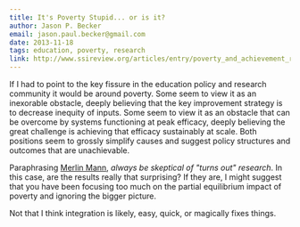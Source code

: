 ```yaml
---
title: It's Poverty Stupid... or is it?
author: Jason P. Becker
email: jason.paul.becker@gmail.com
date: 2013-11-18
tags: education, poverty, research
link: http://www.ssireview.org/articles/entry/poverty_and_achievement_revisited
---
```


If I had to point to the key fissure in the education policy and research community it would be around poverty. Some seem to view it as an inexorable obstacle, deeply believing that the key improvement strategy is to decrease inequity of inputs. Some seem to view it as an obstacle that can be overcome by systems functioning at peak efficacy, deeply believing the great challenge is achieving that efficacy sustainably at scale. Both positions seem to grossly simplify causes and suggest policy structures and outcomes that are unachievable.

Paraphrasing [Merlin Mann](http://www.kungfugrippe.com), *always be skeptical of "turns out" research*. In this case, are the results really that surprising? If they are, I might suggest that you have been focusing too much on the partial equilibrium impact of poverty and ignoring the bigger picture.

Not that I think integration is likely, easy, quick, or magically fixes things.